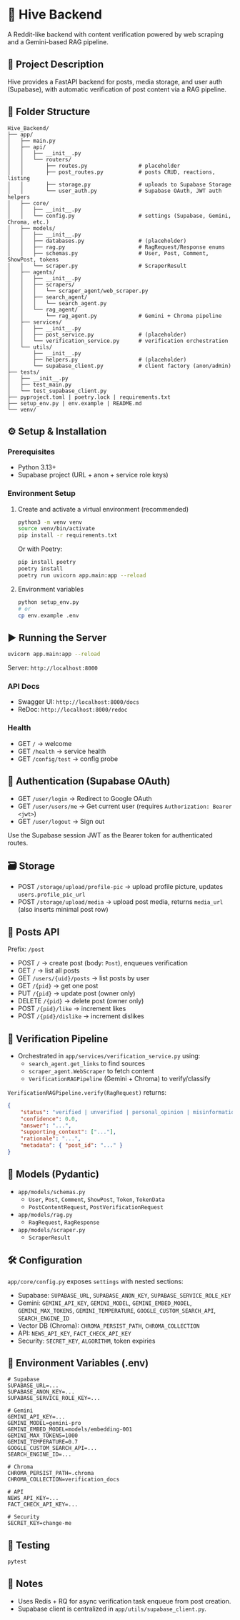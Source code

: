 # 🐝 Hive Backend

A Reddit-like backend with content verification powered by web scraping and a Gemini-based RAG pipeline.

## 📖 Project Description

Hive provides a FastAPI backend for posts, media storage, and user auth (Supabase), with automatic verification of post content via a RAG pipeline.

## 📂 Folder Structure

```
Hive_Backend/
├── app/
│   ├── main.py
│   ├── api/
│   │   ├── __init__.py
│   │   └── routers/
│   │       ├── routes.py                # placeholder
│   │       ├── post_routes.py           # posts CRUD, reactions, listing
│   │       ├── storage.py               # uploads to Supabase Storage
│   │       └── user_auth.py             # Supabase OAuth, JWT auth helpers
│   ├── core/
│   │   ├── __init__.py
│   │   └── config.py                    # settings (Supabase, Gemini, Chroma, etc.)
│   ├── models/
│   │   ├── __init__.py
│   │   ├── databases.py                 # (placeholder)
│   │   ├── rag.py                       # RagRequest/Response enums
│   │   ├── schemas.py                   # User, Post, Comment, ShowPost, tokens
│   │   └── scraper.py                   # ScraperResult
│   ├── agents/
│   │   ├── __init__.py
│   │   ├── scrapers/
│   │   │   └── scraper_agent/web_scraper.py
│   │   ├── search_agent/
│   │   │   └── search_agent.py
│   │   └── rag_agent/
│   │       └── rag_agent.py             # Gemini + Chroma pipeline
│   ├── services/
│   │   ├── __init__.py
│   │   ├── post_service.py              # (placeholder)
│   │   └── verification_service.py      # verification orchestration
│   └── utils/
│       ├── __init__.py
│       ├── helpers.py                   # (placeholder)
│       └── supabase_client.py           # client factory (anon/admin)
├── tests/
│   ├── __init__.py
│   ├── test_main.py
│   └── test_supabase_client.py
├── pyproject.toml | poetry.lock | requirements.txt
├── setup_env.py | env.example | README.md
└── venv/
```

## ⚙️ Setup & Installation

### Prerequisites

-   Python 3.13+
-   Supabase project (URL + anon + service role keys)

### Environment Setup

1. Create and activate a virtual environment (recommended)

    ```bash
    python3 -m venv venv
    source venv/bin/activate
    pip install -r requirements.txt
    ```

    Or with Poetry:

    ```bash
    pip install poetry
    poetry install
    poetry run uvicorn app.main:app --reload
    ```

2. Environment variables

    ```bash
    python setup_env.py
    # or
    cp env.example .env
    ```

## ▶️ Running the Server

```bash
uvicorn app.main:app --reload
```

Server: `http://localhost:8000`

### API Docs

-   Swagger UI: `http://localhost:8000/docs`
-   ReDoc: `http://localhost:8000/redoc`

### Health

-   GET `/` → welcome
-   GET `/health` → service health
-   GET `/config/test` → config probe

## 🔐 Authentication (Supabase OAuth)

-   GET `/user/login` → Redirect to Google OAuth
-   GET `/user/users/me` → Get current user (requires `Authorization: Bearer <jwt>`)
-   GET `/user/logout` → Sign out

Use the Supabase session JWT as the Bearer token for authenticated routes.

## 🗃️ Storage

-   POST `/storage/upload/profile-pic` → upload profile picture, updates `users.profile_pic_url`
-   POST `/storage/upload/media` → upload post media, returns `media_url` (also inserts minimal post row)

## 📝 Posts API

Prefix: `/post`

-   POST `/` → create post (body: `Post`), enqueues verification
-   GET `/` → list all posts
-   GET `/users/{uid}/posts` → list posts by user
-   GET `/{pid}` → get one post
-   PUT `/{pid}` → update post (owner only)
-   DELETE `/{pid}` → delete post (owner only)
-   POST `/{pid}/like` → increment likes
-   POST `/{pid}/dislike` → increment dislikes

## 🧠 Verification Pipeline

-   Orchestrated in `app/services/verification_service.py` using:
    -   `search_agent.get_links` to find sources
    -   `scraper_agent.WebScraper` to fetch content
    -   `VerificationRAGPipeline` (Gemini + Chroma) to verify/classify

`VerificationRAGPipeline.verify(RagRequest)` returns:

```json
{
    "status": "verified | unverified | personal_opinion | misinformation | factual_error | other",
    "confidence": 0.0,
    "answer": "...",
    "supporting_context": ["..."],
    "rationale": "...",
    "metadata": { "post_id": "..." }
}
```

## 🧱 Models (Pydantic)

-   `app/models/schemas.py`
    -   `User`, `Post`, `Comment`, `ShowPost`, `Token`, `TokenData`
    -   `PostContentRequest`, `PostVerificationRequest`
-   `app/models/rag.py`
    -   `RagRequest`, `RagResponse`
-   `app/models/scraper.py`
    -   `ScraperResult`

## 🛠️ Configuration

`app/core/config.py` exposes `settings` with nested sections:

-   Supabase: `SUPABASE_URL`, `SUPABASE_ANON_KEY`, `SUPABASE_SERVICE_ROLE_KEY`
-   Gemini: `GEMINI_API_KEY`, `GEMINI_MODEL`, `GEMINI_EMBED_MODEL`, `GEMINI_MAX_TOKENS`, `GEMINI_TEMPERATURE`, `GOOGLE_CUSTOM_SEARCH_API`, `SEARCH_ENGINE_ID`
-   Vector DB (Chroma): `CHROMA_PERSIST_PATH`, `CHROMA_COLLECTION`
-   API: `NEWS_API_KEY`, `FACT_CHECK_API_KEY`
-   Security: `SECRET_KEY`, `ALGORITHM`, token expiries

## 🔧 Environment Variables (.env)

```env
# Supabase
SUPABASE_URL=...
SUPABASE_ANON_KEY=...
SUPABASE_SERVICE_ROLE_KEY=...

# Gemini
GEMINI_API_KEY=...
GEMINI_MODEL=gemini-pro
GEMINI_EMBED_MODEL=models/embedding-001
GEMINI_MAX_TOKENS=1000
GEMINI_TEMPERATURE=0.7
GOOGLE_CUSTOM_SEARCH_API=...
SEARCH_ENGINE_ID=...

# Chroma
CHROMA_PERSIST_PATH=.chroma
CHROMA_COLLECTION=verification_docs

# API
NEWS_API_KEY=...
FACT_CHECK_API_KEY=...

# Security
SECRET_KEY=change-me
```

## 🧪 Testing

```bash
pytest
```

## 📄 Notes

-   Uses Redis + RQ for async verification task enqueue from post creation.
-   Supabase client is centralized in `app/utils/supabase_client.py`.
